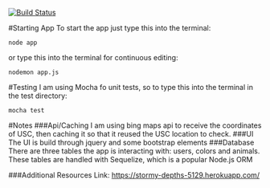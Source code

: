 
[![Build Status](https://travis-ci.org/Handroo/itp405-FinalProject.svg?branch=master)](https://travis-ci.org/Handroo/itp405-FinalProject)

#Starting App
To start the app just type this into the terminal:

`node app`

or type this into the terminal for continuous editing:

`nodemon app.js`

#Testing
I am using Mocha fo unit tests, so to type this into the terminal in the test directory:

`mocha test`

#Notes
###Api/Caching
I am using bing maps api to receive the coordinates of USC, then caching it so that it reused the USC location to check.
###UI
The UI is build through jquery and some bootstrap elements
###Database
There are three tables the app is interacting with: users, colors and animals. These tables are handled with Sequelize, which is a popular Node.js ORM

###Additional Resources
Link: 
https://stormy-depths-5129.herokuapp.com/
